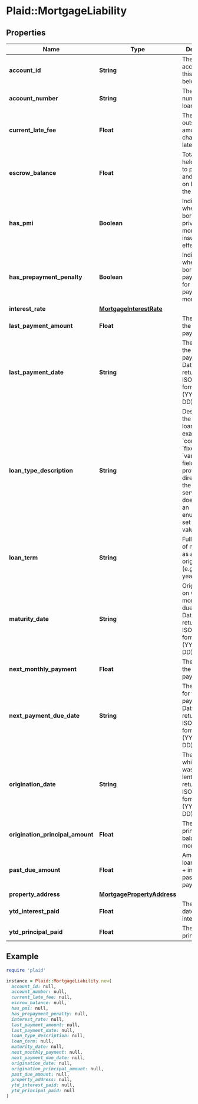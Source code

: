 # Plaid::MortgageLiability

## Properties

| Name | Type | Description | Notes |
| ---- | ---- | ----------- | ----- |
| **account_id** | **String** | The ID of the account that this liability belongs to. | [optional] |
| **account_number** | **String** | The account number of the loan. |  |
| **current_late_fee** | **Float** | The current outstanding amount charged for late payment. | [optional] |
| **escrow_balance** | **Float** | Total amount held in escrow to pay taxes and insurance on behalf of the borrower. | [optional] |
| **has_pmi** | **Boolean** | Indicates whether the borrower has private mortgage insurance in effect. | [optional] |
| **has_prepayment_penalty** | **Boolean** | Indicates whether the borrower will pay a penalty for early payoff of mortgage. | [optional] |
| **interest_rate** | [**MortgageInterestRate**](MortgageInterestRate.md) |  | [optional] |
| **last_payment_amount** | **Float** | The amount of the last payment. | [optional] |
| **last_payment_date** | **String** | The date of the last payment. Dates are returned in an ISO 8601 format (YYYY-MM-DD). | [optional] |
| **loan_type_description** | **String** | Description of the type of loan, for example &#x60;conventional&#x60;, &#x60;fixed&#x60;, or &#x60;variable&#x60;. This field is provided directly from the loan servicer and does not have an enumerated set of possible values. | [optional] |
| **loan_term** | **String** | Full duration of mortgage as at origination (e.g. &#x60;10 year&#x60;). | [optional] |
| **maturity_date** | **String** | Original date on which mortgage is due in full. Dates are returned in an ISO 8601 format (YYYY-MM-DD). | [optional] |
| **next_monthly_payment** | **Float** | The amount of the next payment. | [optional] |
| **next_payment_due_date** | **String** | The due date for the next payment. Dates are returned in an ISO 8601 format (YYYY-MM-DD). | [optional] |
| **origination_date** | **String** | The date on which the loan was initially lent. Dates are returned in an ISO 8601 format (YYYY-MM-DD). | [optional] |
| **origination_principal_amount** | **Float** | The original principal balance of the mortgage. | [optional] |
| **past_due_amount** | **Float** | Amount of loan (principal + interest) past due for payment. | [optional] |
| **property_address** | [**MortgagePropertyAddress**](MortgagePropertyAddress.md) |  | [optional] |
| **ytd_interest_paid** | **Float** | The year to date (YTD) interest paid. | [optional] |
| **ytd_principal_paid** | **Float** | The YTD principal paid. | [optional] |

## Example

```ruby
require 'plaid'

instance = Plaid::MortgageLiability.new(
  account_id: null,
  account_number: null,
  current_late_fee: null,
  escrow_balance: null,
  has_pmi: null,
  has_prepayment_penalty: null,
  interest_rate: null,
  last_payment_amount: null,
  last_payment_date: null,
  loan_type_description: null,
  loan_term: null,
  maturity_date: null,
  next_monthly_payment: null,
  next_payment_due_date: null,
  origination_date: null,
  origination_principal_amount: null,
  past_due_amount: null,
  property_address: null,
  ytd_interest_paid: null,
  ytd_principal_paid: null
)
```

